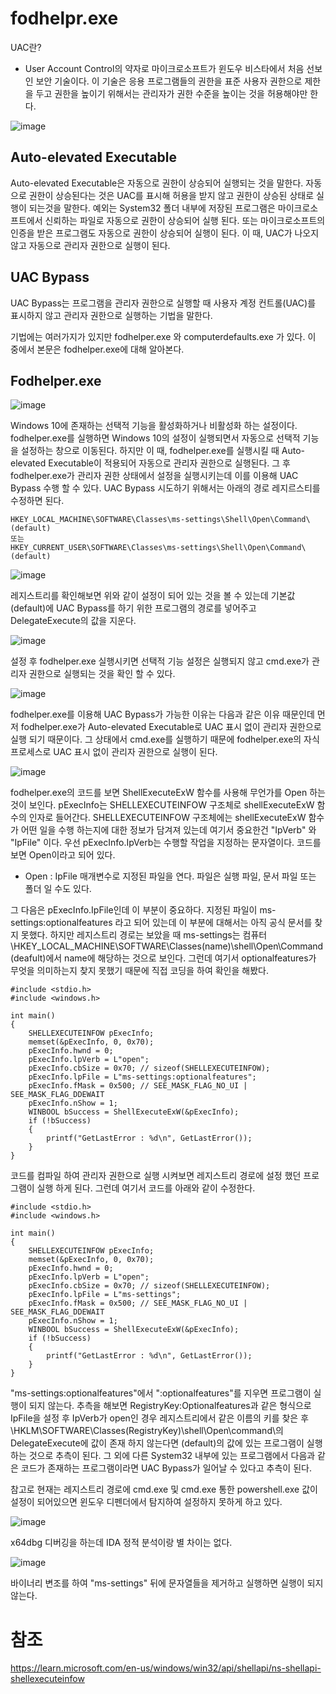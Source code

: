 # fodhelpr.exe

UAC란? 
- User Account Control의 약자로 마이크로소프트가 윈도우 비스타에서 처음 선보인 보안 기술이다. 이 기술은 응용 프로그램들의 권한을 표준 사용자 권한으로 제한을 두고 권한을 높이기 위해서는 관리자가 권한 수준을 높이는 것을 허용해야만 한다.

![image](https://github.com/Kwhitebear/Security_study/assets/99308681/a1827d49-cb38-44ca-8d7b-21e9d912fa48)

<h2>Auto-elevated Executable</h2>
Auto-elevated Executable은 자동으로 권한이 상승되어 실행되는 것을 말한다. 자동으로 권한이 상승된다는 것은 UAC를 표시해 허용을 받지 않고 권한이 상승된 상태로 실행이 되는것을 말한다. 예외는 System32 폴더 내부에 저장된 프로그램은 마이크로소프트에서 신뢰하는 파일로 자동으로 권한이 상승되어 실행 된다. 또는 마이크로소프트의 인증을 받은 프로그램도 자동으로 권한이 상승되어 실행이 된다. 이 때, UAC가 나오지 않고 자동으로 관리자 권한으로 실행이 된다.

<h2>UAC Bypass</h2>
UAC Bypass는 프로그램을 관리자 권한으로 실행할 때 사용자 계정 컨트롤(UAC)를 표시하지 않고 관리자 권한으로 실행하는 기법을 말한다.

기법에는 여러가지가 있지만 fodhelper.exe 와 computerdefaults.exe 가 있다. 이 중에서 본문은 fodhelper.exe에 대해 알아본다.

<h2>Fodhelper.exe</h2>

![image](https://github.com/Kwhitebear/Security_study/assets/99308681/941e493f-19dd-4495-b964-7e1b52957ab3)

Windows 10에 존재하는 선택적 기능을 활성화하거나 비활성화 하는 설정이다.
fodhelper.exe를 실행하면 Windows 10의 설정이 실행되면서 자동으로 선택적 기능을 설정하는 창으로 이동된다. 하지만 이 때, fodhelper.exe를 실행시킬 때 Auto-elevated Executable이 적용되어 자동으로 관리자 권한으로 실행된다. 그 후 fodhelper.exe가 관리자 권한 상태에서 설정을 실행시키는데 이를 이용해 UAC Bypass 수행 할 수 있다. UAC Bypass 시도하기 위해서는 아래의 경로 레지르스티를 수정하면 된다.

```
HKEY_LOCAL_MACHINE\SOFTWARE\Classes\ms-settings\Shell\Open\Command\(default)
또는
HKEY_CURRENT_USER\SOFTWARE\Classes\ms-settings\Shell\Open\Command\(default)
```

![image](https://github.com/Kwhitebear/Security_study/assets/99308681/d1467606-903d-461a-9711-c5c34e4e44ae)

레지스트리를 확인해보면 위와 같이 설정이 되어 있는 것을 볼 수 있는데 기본값(default)에 UAC Bypass를 하기 위한 프로그램의 경로를 넣어주고 DelegateExecute의 값을 지운다.

![image](https://github.com/Kwhitebear/Security_study/assets/99308681/49499ba3-bc96-4891-9531-995c5f2e7b3f)

설정 후 fodhelper.exe 실행시키면 선택적 기능 설정은 실행되지 않고 cmd.exe가 관리자 권한으로 실행되는 것을 확인 할 수 있다.

![image](https://github.com/Kwhitebear/Security_study/assets/99308681/7834b85b-6b7a-4918-8bbd-02d6cc4dac7a)

fodhelper.exe를 이용해 UAC Bypass가 가능한 이유는 다음과 같은 이유 때문인데 먼저 fodhelper.exe가 Auto-elevated Executable로 UAC 표시 없이 관리자 권한으로 실행 되기 때문이다. 그 상태에서 cmd.exe를 실행하기 때문에 fodhelper.exe의 자식 프로세스로 UAC 표시 없이 관리자 권한으로 실행이 된다. 

![image](https://github.com/Kwhitebear/Security_study/assets/99308681/ea43cac3-1ec3-41ce-9cef-76a425205b77)

fodhelper.exe의 코드를 보면 ShellExecuteExW 함수를 사용해 무언가를 Open 하는 것이 보인다. pExecInfo는 SHELLEXECUTEINFOW 구조체로 shellExecuteExW 함수의 인자로 들어간다. SHELLEXECUTEINFOW 구조체에는 shellExecuteExW 함수가 어떤 일을 수행 하는지에 대한 정보가 담겨져 있는데 여기서 중요한건 "IpVerb" 와 "IpFile" 이다. 우선 pExecInfo.IpVerb는 수행할 작업을 지정하는 문자열이다. 코드를 보면 Open이라고 되어 있다.
- Open : IpFile 매개변수로 지정된 파일을 연다.  파일은 실행 파일, 문서 파일 또는 폴더 일 수도 있다.

그 다음은 pExecInfo.IpFile인데 이 부분이 중요하다. 지정된 파일이 ms-settings:optionalfeatures 라고 되어 있는데 이 부분에 대해서는 아직 공식 문서를 찾지 못했다. 하지만 레지스트리 경로는 보았을 때 ms-settings는 컴퓨터 \HKEY_LOCAL_MACHINE\SOFTWARE\Classes\(name)\shell\Open\Command\(deafult)에서 name에 해당하는 것으로 보인다. 그런데 여기서 optionalfeatures가 무엇을 의미하는지 찾지 못했기 때문에 직접 코딩을 하여 확인을 해봤다.

```
#include <stdio.h>
#include <windows.h>

int main()
{
    SHELLEXECUTEINFOW pExecInfo;
    memset(&pExecInfo, 0, 0x70);
    pExecInfo.hwnd = 0;
    pExecInfo.lpVerb = L"open";
    pExecInfo.cbSize = 0x70; // sizeof(SHELLEXECUTEINFOW);
    pExecInfo.lpFile = L"ms-settings:optionalfeatures";
    pExecInfo.fMask = 0x500; // SEE_MASK_FLAG_NO_UI | SEE_MASK_FLAG_DDEWAIT
    pExecInfo.nShow = 1;
    WINBOOL bSuccess = ShellExecuteExW(&pExecInfo);
    if (!bSuccess)
    {
        printf("GetLastError : %d\n", GetLastError());
    }
}
```

코드를 컴파일 하여 관리자 권한으로 실행 시켜보면 레지스트리 경로에 설정 했던 프로그램이 실행 하게 된다. 그런데 여기서 코드를 아래와 같이 수정한다.

```
#include <stdio.h>
#include <windows.h>

int main()
{
    SHELLEXECUTEINFOW pExecInfo;
    memset(&pExecInfo, 0, 0x70);
    pExecInfo.hwnd = 0;
    pExecInfo.lpVerb = L"open";
    pExecInfo.cbSize = 0x70; // sizeof(SHELLEXECUTEINFOW);
    pExecInfo.lpFile = L"ms-settings";
    pExecInfo.fMask = 0x500; // SEE_MASK_FLAG_NO_UI | SEE_MASK_FLAG_DDEWAIT
    pExecInfo.nShow = 1;
    WINBOOL bSuccess = ShellExecuteExW(&pExecInfo);
    if (!bSuccess)
    {
        printf("GetLastError : %d\n", GetLastError());
    }
}
```

"ms-settings:optionalfeatures"에서 ":optionalfeatures"를 지우면 프로그램이 실행이 되지 않는다.
추측을 해보면 RegistryKey:Optionalfeatures과 같은 형식으로 IpFile을 설정 후 IpVerb가 open인 경우 레지스트리에서 같은 이름의 키를 찾은 후 \HKLM\SOFTWARE\Classes\(RegistryKey)\shell\Open\command\의 DelegateExecute에 값이 존재 하지 않는다면 (default)의 값에 있는 프로그램이 실행하는 것으로 추측이 된다. 그 외에 다른 System32 내부에 있는 프로그램에서 다음과 같은 코드가 존재하는 프로그램이라면 UAC Bypass가 일어날 수 있다고 추측이 된다.

참고로 현재는 레지스트리 경로에 cmd.exe 및 cmd.exe 통한 powershell.exe 값이 설정이 되어있으면 윈도우 디펜더에서 탐지하여 설정하지 못하게 하고 있다.

![image](https://github.com/Kwhitebear/Security_study/assets/99308681/f4217d61-d0ab-4806-9c9b-cf5a68b6ec29)

x64dbg 디버깅을 하는데 IDA 정적 분석이랑 별 차이는 없다.

![image](https://github.com/Kwhitebear/Security_study/assets/99308681/4f923120-75ce-4a93-bed2-7cc98e182fea)

바이너리 변조를 하여 "ms-settings" 뒤에 문자열들을 제거하고 실행하면 실행이 되지 않는다.


# 참조

https://learn.microsoft.com/en-us/windows/win32/api/shellapi/ns-shellapi-shellexecuteinfow
